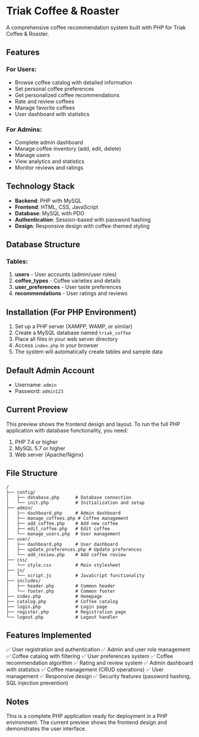 # Triak Coffee & Roaster

A comprehensive coffee recommendation system built with PHP for Triak Coffee & Roaster.

## Features

### For Users:
- Browse coffee catalog with detailed information
- Set personal coffee preferences
- Get personalized coffee recommendations
- Rate and review coffees
- Manage favorite coffees
- User dashboard with statistics

### For Admins:
- Complete admin dashboard
- Manage coffee inventory (add, edit, delete)
- Manage users
- View analytics and statistics
- Monitor reviews and ratings

## Technology Stack

- **Backend**: PHP with MySQL
- **Frontend**: HTML, CSS, JavaScript
- **Database**: MySQL with PDO
- **Authentication**: Session-based with password hashing
- **Design**: Responsive design with coffee-themed styling

## Database Structure

### Tables:
1. **users** - User accounts (admin/user roles)
2. **coffee_types** - Coffee varieties and details
3. **user_preferences** - User taste preferences
4. **recommendations** - User ratings and reviews

## Installation (For PHP Environment)

1. Set up a PHP server (XAMPP, WAMP, or similar)
2. Create a MySQL database named `triak_coffee`
3. Place all files in your web server directory
4. Access `index.php` in your browser
5. The system will automatically create tables and sample data

## Default Admin Account
- Username: `admin`
- Password: `admin123`

## Current Preview

This preview shows the frontend design and layout. To run the full PHP application with database functionality, you need:

1. PHP 7.4 or higher
2. MySQL 5.7 or higher
3. Web server (Apache/Nginx)

## File Structure

```
/
├── config/
│   ├── database.php      # Database connection
│   └── init.php          # Initialization and setup
├── admin/
│   ├── dashboard.php     # Admin dashboard
│   ├── manage_coffees.php # Coffee management
│   ├── add_coffee.php    # Add new coffee
│   ├── edit_coffee.php   # Edit coffee
│   └── manage_users.php  # User management
├── user/
│   ├── dashboard.php     # User dashboard
│   ├── update_preferences.php # Update preferences
│   └── add_review.php    # Add coffee review
├── css/
│   └── style.css         # Main stylesheet
├── js/
│   └── script.js         # JavaScript functionality
├── includes/
│   ├── header.php        # Common header
│   └── footer.php        # Common footer
├── index.php             # Homepage
├── catalog.php           # Coffee catalog
├── login.php             # Login page
├── register.php          # Registration page
└── logout.php            # Logout handler
```

## Features Implemented

✅ User registration and authentication
✅ Admin and user role management
✅ Coffee catalog with filtering
✅ User preferences system
✅ Coffee recommendation algorithm
✅ Rating and review system
✅ Admin dashboard with statistics
✅ Coffee management (CRUD operations)
✅ User management
✅ Responsive design
✅ Security features (password hashing, SQL injection prevention)

## Notes

This is a complete PHP application ready for deployment in a PHP environment. The current preview shows the frontend design and demonstrates the user interface.
